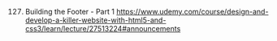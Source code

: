 127. Building the Footer - Part 1
https://www.udemy.com/course/design-and-develop-a-killer-website-with-html5-and-css3/learn/lecture/27513224#announcements



